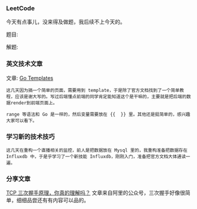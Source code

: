 ### LeetCode

   今天有点事儿，没来得及做题，我后续不上今天的。

   题目: []()

   解题: []()

### 英文技术文章

   文章: [Go Templates](https://astaxie.gitbooks.io/build-web-application-with-golang/en/07.4.html)
	
	这几天因为搞一个简单的页面，需要用到 template，于是除了官方文档找到了一个简单教程，应该是谢大写的。写过后端懂点前端的同学肯定能知道这个是干嘛的，主要就是把后端的数据render到前端页面上。

	range 等语法和 Go 是一样的，然后变量需要放在 {{  }} 里。其他还是挺简单的，感兴趣大家可以看下。



### 学习新的技术技巧

	这几天在重构一个直播相关的监控，前人是把数据放在 Mysql 里的，我重构准备把数据存在 Influxdb 中，于是乎学习了一个新技能 Influxdb，刚刚入门，准备把官方文档大体通读一遍。

### 分享文章

   [TCP 三次握手原理，你真的理解吗？](https://mp.weixin.qq.com/s/yH3PzGEFopbpA-jw4MythQ)  文章来自阿里的公众号，三次握手好像很简单，细细品尝还有有内容可以品的。

